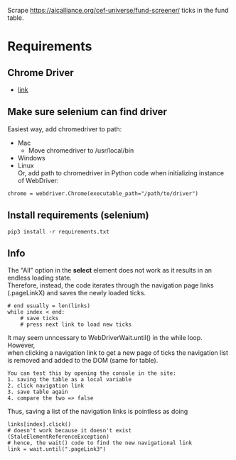 Scrape https://aicalliance.org/cef-universe/fund-screener/ ticks in the fund table.
# Requirements
## Chrome Driver
- [link](https://googlechromelabs.github.io/chrome-for-testing/)

## Make sure selenium can find driver
Easiest way, add chromedriver to path:
- Mac
	- Move chromedriver to /usr/local/bin
- Windows
- Linux  
Or, add path to chromedriver in Python code when initializing instance of WebDriver:
```
chrome = webdriver.Chrome(executable_path="/path/to/driver")
```

## Install requirements (selenium) 
```
pip3 install -r requirements.txt
```

## Info
The "All" option in the **select** element does not work as it results in an endless loading state.  
Therefore, instead, the code iterates through the navigation page links (.pageLinkX) and saves the 
newly loaded ticks.
```
# end usually = len(links)
while index < end:
	# save ticks 
	# press next link to load new ticks
```

It may seem unncessary to WebDriverWait.until() in the while loop. However,  
when clicking a navigation link to get a new page of ticks the navigation list 
is removed and added to the DOM (same for table).
```
You can test this by opening the console in the site:
1. saving the table as a local variable
2. click navigation link 
3. save table again
4. compare the two => false
```
Thus, saving a list of the navigation links is pointless as doing
```
links[index].click()
# doesn't work because it doesn't exist (StaleElementReferenceException)
# hence, the wait() code to find the new navigational link
link = wait.until(".pageLink3")
```

